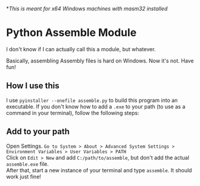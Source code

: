 **This is meant for x64 Windows machines with masm32 installed*

# Python Assemble Module
I don't know if I can actually call this a module, but whatever.

Basically, assembling Assembly files is hard on Windows. Now it's not. Have fun!

## How I use this
I use `pyinstaller --onefile assemble.py` to build this program into an executable. If you don't know how to add a `.exe` to your path (to use as a command in your terminal), follow the following steps:

## Add to your path
Open Settings. `Go to System > About > Advanced System Settings > Environment Variables > User Variables > PATH`\
Click on `Edit > New` and add `C:/path/to/assemble`, but don't add the actual `assemble.exe` file.\
After that, start a new instance of your terminal and type `assemble`. It should work just fine!
